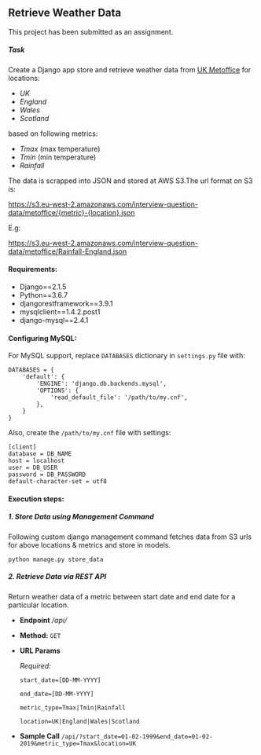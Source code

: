 ## Retrieve Weather Data
This project has been submitted as an assignment.
##### Task
Create a Django app store and retrieve weather data from [UK Metoffice](https://www.metoffice.gov.uk/climate/uk/summaries/datasets#Yearorder) for locations:
- *UK*
- *England*
- *Wales*
- *Scotland* 

based on following metrics:
- *Tmax* (max temperature)
- *Tmin* (min temperature)
- *Rainfall*

The data is scrapped into JSON and stored at AWS S3.The url format on S3 is:

https://s3.eu-west-2.amazonaws.com/interview-question-data/metoffice/{metric}-{location}.json

E.g:

https://s3.eu-west-2.amazonaws.com/interview-question-data/metoffice/Rainfall-England.json

#### Requirements:
- Django==2.1.5
- Python==3.6.7
- djangorestframework==3.9.1
- mysqlclient==1.4.2.post1
- django-mysql==2.4.1

#### Configuring MySQL:
For MySQL support, replace `DATABASES` dictionary in `settings.py` file with:
```
DATABASES = {
    'default': {
        'ENGINE': 'django.db.backends.mysql',
        'OPTIONS': {
            'read_default_file': '/path/to/my.cnf',
        },
    }
}
```
Also, create the `/path/to/my.cnf` file with settings:
```
[client]
database = DB_NAME
host = localhost
user = DB_USER
password = DB_PASSWORD
default-character-set = utf8
```

#### Execution steps:
##### 1. Store Data using Management Command
Following custom django management command fetches data from S3 urls for above locations & metrics and store in models. 
```
python manage.py store_data
```
##### 2. Retrieve Data via REST API
Return weather data of a metric between start date and end date for a particular location. 

* **Endpoint**
 */api/*
* **Method:**
  `GET`
*  **URL Params**

   *Required:*
   
   `start_date=[DD-MM-YYYY]`
   
    `end_date=[DD-MM-YYYY]`
    
   `metric_type=Tmax|Tmin|Rainfall`
   
   `location=UK|England|Wales|Scotland`
   
*  **Sample Call**
`/api/?start_date=01-02-1999&end_date=01-02-2019&metric_type=Tmax&location=UK`











